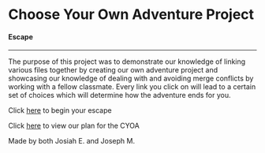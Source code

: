 # Choose Your Own Adventure Project
#### Escape 
---
The purpose of this project was to demonstrate our knowledge of linking various files together by creating our own adventure project and showcasing our knowledge of dealing with and avoiding merge conflicts by working with a fellow classmate.
Every link you click on will lead to a certain set of choices which will determine how the adventure ends for you.

Click [here](situations/class.md) to begin your escape

Click [here](https://docs.google.com/drawings/d/1j6oaS5cjMB0gh7PL-zbKqi_zv6deD12XIXSDlq6my8M/edit) to view our plan for the CYOA

Made by both Josiah E. and Joseph M. 

